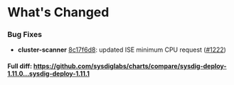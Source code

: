 # What's Changed

### Bug Fixes
- **cluster-scanner** [8c17f6d8](https://github.com/sysdiglabs/charts/commit/8c17f6d895fcce3f3fa6d35e74c8b9a43530f60b): updated ISE minimum CPU request ([#1222](https://github.com/sysdiglabs/charts/issues/1222))
#### Full diff: https://github.com/sysdiglabs/charts/compare/sysdig-deploy-1.11.0...sysdig-deploy-1.11.1
